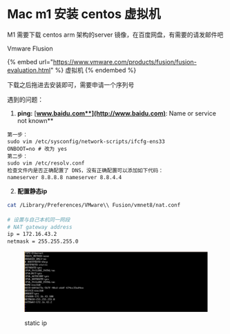 # Mac m1 安装 centos 虚拟机

M1 需要下载 centos arm 架构的server 镜像，在百度网盘，有需要的请发邮件吧

Vmware Flusion

{% embed url="https://www.vmware.com/products/fusion/fusion-evaluation.html" %}
虚拟机
{% endembed %}

下载之后拖进去安装即可，需要申请一个序列号

遇到的问题：

1. **ping:** [**www.baidu.com**](http://www.baidu.com)**: Name or service not known**

```
第一步：
sudo vim /etc/sysconfig/network-scripts/ifcfg-ens33
ONBOOT=no # 改为 yes
第二步：
sudo vim /etc/resolv.conf
检查文件内是否正确配置了 DNS，没有正确配置可以添加如下代码： 
nameserver 8.8.8.8 nameserver 8.8.4.4
```

2. **配置静态ip**

```bash
cat /Library/Preferences/VMware\\ Fusion/vmnet8/nat.conf

# 设置与自己本机同一网段
# NAT gateway address
ip = 172.16.43.2
netmask = 255.255.255.0
```

<figure><img src="../.gitbook/assets/image.png" alt=""><figcaption><p>static ip</p></figcaption></figure>
